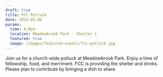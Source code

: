 ```yaml
---
draft: true
title: FCC Potluck
date: 2024-05-08
params:
  time: 6–8pm
  location: Meadowbrook Park - Shelter 1
  featured: true
  image: /images/featured-events/fcc-potluck.jpg
---
```

Join us for a church-wide potluck at Meadowbrook Park. Enjoy a time of fellowship, food, and merriment. FCC is providing the shelter and drinks. Please plan to contribute by bringing a dish to share. 

<!--more-->
